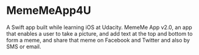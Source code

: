 # MemeMeApp4U
A Swift app built while learning iOS at Udacity.
MemeMe App v2.0, an app that enables a user to take a picture, and add text at the top and bottom to form a meme, and share that meme on Facebook and Twitter and also by SMS or email.

